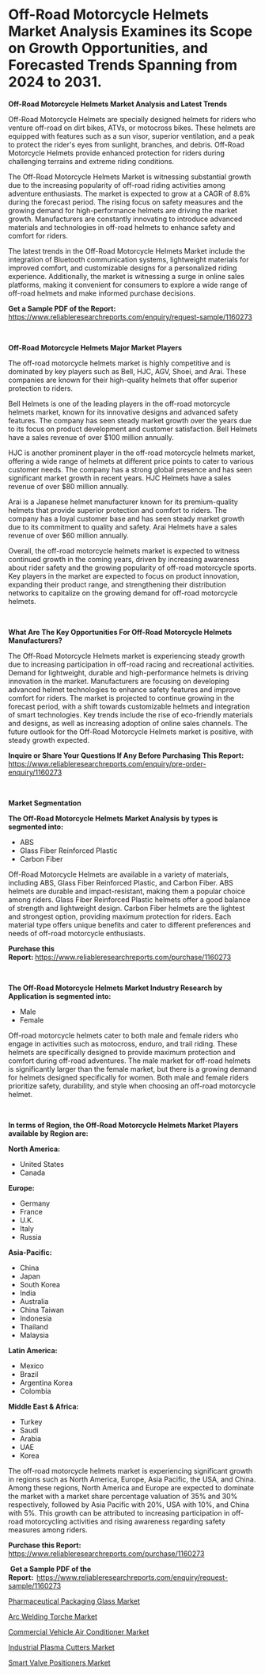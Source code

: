 <p><h1>Off-Road Motorcycle Helmets Market Analysis Examines its Scope on Growth Opportunities, and Forecasted Trends Spanning from 2024 to 2031.</h1></p><p><strong>Off-Road Motorcycle Helmets Market Analysis and Latest Trends</strong></p>
<p><p>Off-Road Motorcycle Helmets are specially designed helmets for riders who venture off-road on dirt bikes, ATVs, or motocross bikes. These helmets are equipped with features such as a sun visor, superior ventilation, and a peak to protect the rider's eyes from sunlight, branches, and debris. Off-Road Motorcycle Helmets provide enhanced protection for riders during challenging terrains and extreme riding conditions.</p><p>The Off-Road Motorcycle Helmets Market is witnessing substantial growth due to the increasing popularity of off-road riding activities among adventure enthusiasts. The market is expected to grow at a CAGR of 8.6% during the forecast period. The rising focus on safety measures and the growing demand for high-performance helmets are driving the market growth. Manufacturers are constantly innovating to introduce advanced materials and technologies in off-road helmets to enhance safety and comfort for riders.</p><p>The latest trends in the Off-Road Motorcycle Helmets Market include the integration of Bluetooth communication systems, lightweight materials for improved comfort, and customizable designs for a personalized riding experience. Additionally, the market is witnessing a surge in online sales platforms, making it convenient for consumers to explore a wide range of off-road helmets and make informed purchase decisions.</p></p>
<p><strong>Get a Sample PDF of the Report:&nbsp;</strong> <a href="https://www.reliableresearchreports.com/enquiry/request-sample/1160273">https://www.reliableresearchreports.com/enquiry/request-sample/1160273</a></p>
<p>&nbsp;</p>
<p><strong>Off-Road Motorcycle Helmets Major Market Players</strong></p>
<p><p>The off-road motorcycle helmets market is highly competitive and is dominated by key players such as Bell, HJC, AGV, Shoei, and Arai. These companies are known for their high-quality helmets that offer superior protection to riders.</p><p>Bell Helmets is one of the leading players in the off-road motorcycle helmets market, known for its innovative designs and advanced safety features. The company has seen steady market growth over the years due to its focus on product development and customer satisfaction. Bell Helmets have a sales revenue of over $100 million annually.</p><p>HJC is another prominent player in the off-road motorcycle helmets market, offering a wide range of helmets at different price points to cater to various customer needs. The company has a strong global presence and has seen significant market growth in recent years. HJC Helmets have a sales revenue of over $80 million annually.</p><p>Arai is a Japanese helmet manufacturer known for its premium-quality helmets that provide superior protection and comfort to riders. The company has a loyal customer base and has seen steady market growth due to its commitment to quality and safety. Arai Helmets have a sales revenue of over $60 million annually.</p><p>Overall, the off-road motorcycle helmets market is expected to witness continued growth in the coming years, driven by increasing awareness about rider safety and the growing popularity of off-road motorcycle sports. Key players in the market are expected to focus on product innovation, expanding their product range, and strengthening their distribution networks to capitalize on the growing demand for off-road motorcycle helmets.</p></p>
<p>&nbsp;</p>
<p><strong>What Are The Key Opportunities For Off-Road Motorcycle Helmets Manufacturers?</strong></p>
<p><p>The Off-Road Motorcycle Helmets market is experiencing steady growth due to increasing participation in off-road racing and recreational activities. Demand for lightweight, durable and high-performance helmets is driving innovation in the market. Manufacturers are focusing on developing advanced helmet technologies to enhance safety features and improve comfort for riders. The market is projected to continue growing in the forecast period, with a shift towards customizable helmets and integration of smart technologies. Key trends include the rise of eco-friendly materials and designs, as well as increasing adoption of online sales channels. The future outlook for the Off-Road Motorcycle Helmets market is positive, with steady growth expected.</p></p>
<p><strong>Inquire or Share Your Questions If Any Before Purchasing This Report:</strong> <a href="https://www.reliableresearchreports.com/enquiry/pre-order-enquiry/1160273">https://www.reliableresearchreports.com/enquiry/pre-order-enquiry/1160273</a></p>
<p>&nbsp;</p>
<p><strong>Market Segmentation</strong></p>
<p><strong>The Off-Road Motorcycle Helmets Market Analysis by types is segmented into:</strong></p>
<p><ul><li>ABS</li><li>Glass Fiber Reinforced Plastic</li><li>Carbon Fiber</li></ul></p>
<p><p>Off-Road Motorcycle Helmets are available in a variety of materials, including ABS, Glass Fiber Reinforced Plastic, and Carbon Fiber. ABS helmets are durable and impact-resistant, making them a popular choice among riders. Glass Fiber Reinforced Plastic helmets offer a good balance of strength and lightweight design. Carbon Fiber helmets are the lightest and strongest option, providing maximum protection for riders. Each material type offers unique benefits and cater to different preferences and needs of off-road motorcycle enthusiasts.</p></p>
<p><strong>Purchase this Report:&nbsp;</strong><a href="https://www.reliableresearchreports.com/purchase/1160273">https://www.reliableresearchreports.com/purchase/1160273</a></p>
<p>&nbsp;</p>
<p><strong>The Off-Road Motorcycle Helmets Market Industry Research by Application is segmented into:</strong></p>
<p><ul><li>Male</li><li>Female</li></ul></p>
<p><p>Off-road motorcycle helmets cater to both male and female riders who engage in activities such as motocross, enduro, and trail riding. These helmets are specifically designed to provide maximum protection and comfort during off-road adventures. The male market for off-road helmets is significantly larger than the female market, but there is a growing demand for helmets designed specifically for women. Both male and female riders prioritize safety, durability, and style when choosing an off-road motorcycle helmet.</p></p>
<p>&nbsp;</p>
<p><strong>In terms of Region, the Off-Road Motorcycle Helmets Market Players available by Region are:</strong></p>
<p>
    <p> <strong> North America: </strong>
        <ul>
            <li>United States</li>
            <li>Canada</li>
        </ul>
        </p> 
    <p> <strong> Europe: </strong>
        <ul>
            <li>Germany</li>
            <li>France</li>
            <li>U.K.</li>
            <li>Italy</li>
            <li>Russia</li>
        </ul>
        </p> 
    <p> <strong> Asia-Pacific: </strong>
        <ul>
            <li>China</li>
            <li>Japan</li>
            <li>South Korea</li>
            <li>India</li>
            <li>Australia</li>
            <li>China Taiwan</li>
            <li>Indonesia</li>
            <li>Thailand</li>
            <li>Malaysia</li>
        </ul>
        </p> 
    <p> <strong> Latin America: </strong>
        <ul>
            <li>Mexico</li>
            <li>Brazil</li>
            <li>Argentina Korea</li>
            <li>Colombia</li>
        </ul>
        </p> 
    <p> <strong> Middle East & Africa: </strong>
        <ul>
            <li>Turkey</li>
            <li>Saudi</li>
            <li>Arabia</li>
            <li>UAE</li>
            <li>Korea</li>
        </ul>
    </p>
    </p>
<p><p>The off-road motorcycle helmets market is experiencing significant growth in regions such as North America, Europe, Asia Pacific, the USA, and China. Among these regions, North America and Europe are expected to dominate the market with a market share percentage valuation of 35% and 30% respectively, followed by Asia Pacific with 20%, USA with 10%, and China with 5%. This growth can be attributed to increasing participation in off-road motorcycling activities and rising awareness regarding safety measures among riders.</p></p>
<p><strong>Purchase this Report: </strong><a href="https://www.reliableresearchreports.com/purchase/1160273">https://www.reliableresearchreports.com/purchase/1160273</a></p>
<p>&nbsp;<strong>Get a Sample PDF of the Report:&nbsp;&nbsp;</strong><a href="https://www.reliableresearchreports.com/enquiry/request-sample/1160273">https://www.reliableresearchreports.com/enquiry/request-sample/1160273</a></p>
<p><strong></strong></p>
<p><p><a href="https://github.com/brentleyjimmiealvaradoz4l1rea/Market-Research-Report-List-1/blob/main/pharmaceutical-packaging-glass-market.md">Pharmaceutical Packaging Glass Market</a></p><p><a href="https://github.com/eeaveuhhh/Market-Research-Report-List-1/blob/main/arc-welding-torche-market.md">Arc Welding Torche Market</a></p><p><a href="https://issuu.com/reportprime-2/docs/commercial-vehicle-air-conditioner-market-size-203">Commercial Vehicle Air Conditioner Market</a></p><p><a href="https://medium.com/@aliciahaley1989/industrial-plasma-cutters-market-analysis-and-sze-forecasted-for-period-from-2024-to-2031-391e9afe48ef">Industrial Plasma Cutters Market</a></p><p><a href="https://medium.com/@aliciahaley1989/smart-valve-positioners-market-size-market-outlook-and-market-forecast-2024-to-2031-5de0ec1663c8">Smart Valve Positioners Market</a></p></p>
